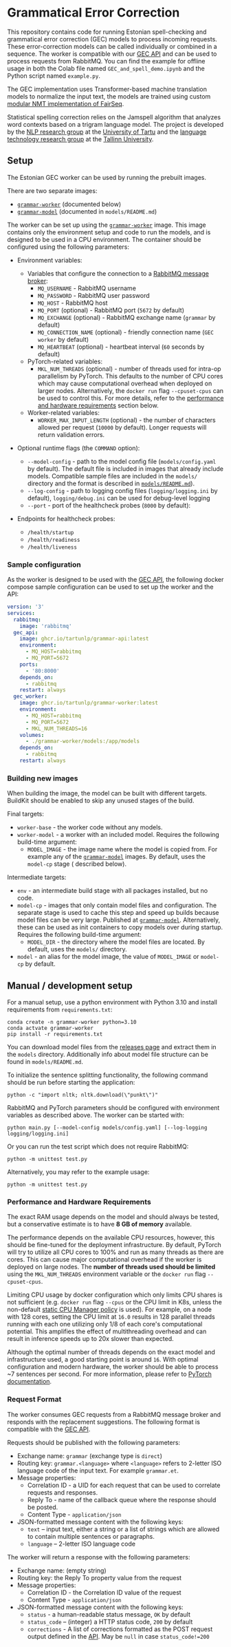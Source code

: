 # Grammatical Error Correction

This repository contains code for running Estonian spell-checking and grammatical error correction (GEC) models to process incoming requests. These error-correction models can be called individually or combined in a sequence. The worker is compatible
with our [GEC API](https://ghcr.io/tartunlp/grammar-api) and can be used to process requests from RabbitMQ. You can find the example for offline usage in both the Colab file named `GEC_and_spell_demo.ipynb` and the Python script named `example.py`.

The GEC implementation uses Transformer-based machine translation models to normalize the input text, the models are trained using custom [modular NMT implementation of FairSeq](https://github.com/TartuNLP/fairseq). 

Statistical spelling correction relies on the Jamspell algorithm that analyzes word contexts based on a trigram language model. The project is developed by the [NLP research group](https://tartunlp.ai/) at the [University of Tartu](https://ut.ee/) and the [language technology research group](https://evkk.tlu.ee/about/people) at the [Tallinn University](https://tlu.ee).

## Setup

The Estonian GEC worker can be used by running the prebuilt images.

There are two separate images:

- [`grammar-worker`](https://ghcr.io/tartunlp/grammar-worker) (documented below)
- [`grammar-model`](https://ghcr.io/tartunlp/grammar-model)
  (documented in `models/README.md`)

The worker can be set up using the [`grammar-worker`](https://ghcr.io/tartunlp/grammar-worker)
image. This image contains only the environment setup and code to run the models, and is designed to be used in a CPU
environment. The container should be configured using the following parameters:

- Environment variables:
    - Variables that configure the connection to a [RabbitMQ message broker](https://www.rabbitmq.com/):
        - `MQ_USERNAME` - RabbitMQ username
        - `MQ_PASSWORD` - RabbitMQ user password
        - `MQ_HOST` - RabbitMQ host
        - `MQ_PORT` (optional) - RabbitMQ port (`5672` by default)
        - `MQ_EXCHANGE` (optional) - RabbitMQ exchange name (`grammar` by default)
        - `MQ_CONNECTION_NAME` (optional) - friendly connection name (`GEC worker` by default)
        - `MQ_HEARTBEAT` (optional) - heartbeat interval (`60` seconds by default)
    - PyTorch-related variables:
        - `MKL_NUM_THREADS` (optional) - number of threads used for intra-op parallelism by PyTorch. This defaults to
          the number of CPU cores which may cause computational overhead when deployed on larger nodes. Alternatively,
          the `docker run` flag `--cpuset-cpus` can be used to control this. For more details, refer to
          the [performance and hardware requirements](#performance-and-hardware-requirements) section below.
    - Worker-related variables:
        - `WORKER_MAX_INPUT_LENGTH` (optional) - the number of characters allowed per request (`10000` by default).
          Longer requests will return validation errors.

- Optional runtime flags (the `COMMAND` option):
    - `--model-config` - path to the model config file (`models/config.yaml` by default). The default file is included
      in images that already include models. Compatible sample files are included in the `models/` directory and the
      format is described in [`models/README.md`](https://github.com/TartuNLP/grammar-worker/tree/main/models)).
    - `--log-config` - path to logging config files (`logging/logging.ini` by default), `logging/debug.ini` can be used
      for debug-level logging
    - `--port` - port of the healthcheck probes (`8000` by default):

- Endpoints for healthcheck probes:
    - `/health/startup`
    - `/health/readiness`
    - `/health/liveness`

### Sample configuration

As the worker is designed to be used with the [GEC API](https://ghcr.io/tartunlp/grammar-api), the following docker
compose sample configuration can be used to set up the worker and the API:

```yaml
version: '3'
services:
  rabbitmq:
    image: 'rabbitmq'
  gec_api:
    image: ghcr.io/tartunlp/grammar-api:latest
    environment:
      - MQ_HOST=rabbitmq
      - MQ_PORT=5672
    ports:
      - '80:8000'
    depends_on:
      - rabbitmq
    restart: always
  gec_worker:
    image: ghcr.io/tartunlp/grammar-worker:latest
    environment:
      - MQ_HOST=rabbitmq
      - MQ_PORT=5672
      - MKL_NUM_THREADS=16
    volumes:
      - ./grammar-worker/models:/app/models
    depends_on:
      - rabbitmq
    restart: always
```

### Building new images

When building the image, the model can be built with different targets. BuildKit should be enabled to skip any unused
stages of the build.

Final targets:

- `worker-base` - the worker code without any models.
- `worker-model` - a worker with an included model. Requires the following build-time argument:
    - `MODEL_IMAGE` - the image name where the model is copied from. For example any of
      the [`grammar-model`](https://ghcr.io/TartuNLP/grammar-model) images. By default, uses the `model-cp` stage (
      described below).

Intermediate targets:

- `env` - an intermediate build stage with all packages installed, but no code.
- `model-cp` - images that only contain model files and configuration. The separate stage is used to cache this step and
  speed up builds because model files can be very large. Published
  at [`grammar-model`](https://ghcr.io/TartuNLP/grammar-model). Alternatively, these can be used
  as init containers to copy models over during startup. Requires the following build-time argument:
    - `MODEL_DIR` - the directory where the model files are located. By default, uses the `models/` directory.
- `model` - an alias for the model image, the value of `MODEL_IMAGE` or `model-cp` by default.

## Manual / development setup

For a manual setup, use a python environment with Python 3.10 and install requirements from `requirements.txt`:

```shell
conda create -n grammar-worker python=3.10
conda actvate grammar-worker
pip install -r requirements.txt
```

You can download model files from the [releases page](https://github.com/TartuNLP/grammar-worker/releases) and extract them
in the `models` directory.
Additionally info about model file structure can be found in `models/README.md`.

To initialize the sentence splitting functionality, the following command should be run before starting the application:

```shell
python -c "import nltk; nltk.download(\"punkt\")"
```

RabbitMQ and PyTorch parameters should be configured with environment variables as described above. The worker can be
started with:

```shell
python main.py [--model-config models/config.yaml] [--log-logging logging/logging.ini]
```

Or you can run the test script which does not require RabbitMQ:

```shell
python -m unittest test.py
```

Alternatively, you may refer to the example usage:

```shell
python -m unittest test.py
```

### Performance and Hardware Requirements

The exact RAM usage depends on the model and should always be tested, but a conservative estimate is to have **8 GB of
memory** available.

The performance depends on the available CPU resources, however, this should be fine-tuned for the deployment
infrastructure. By default, PyTorch will try to utilize all CPU cores to 100% and run as many threads as there are
cores. This can cause major computational overhead if the worker is deployed on large nodes. The **number of threads
used should be limited** using the `MKL_NUM_THREADS` environment variable or the `docker run` flag `--cpuset-cpus`.

Limiting CPU usage by docker configuration which only limits CPU shares is not sufficient (e.g. `docker run` flag
`--cpus` or the CPU limit in K8s, unless the non-default
[static CPU Manager policy](https://kubernetes.io/docs/tasks/administer-cluster/cpu-management-policies/) is used). For
example, on a node with 128 cores, setting the CPU limit at `16.0` results in 128 parallel threads running with each one
utilizing only 1/8 of each core's computational potential. This amplifies the effect of multithreading overhead and can
result in inference speeds up to 20x slower than expected.

Although the optimal number of threads depends on the exact model and infrastructure used, a good starting point is
around `16`. With optimal configuration and modern hardware, the worker should be able to process ~7 sentences per
second. For more information, please refer to
[PyTorch documentation](https://pytorch.org/docs/stable/notes/cpu_threading_torchscript_inference.html).

### Request Format

The worker consumes GEC requests from a RabbitMQ message broker and responds with the replacement suggestions. The
following format is compatible with the [GEC API](https://ghcr.io/tartunlp/grammar-api).

Requests should be published with the following parameters:

- Exchange name: `grammar` (exchange type is `direct`)
- Routing key: `grammar.<language>` where `<language>` refers to 2-letter ISO language code of the input text. For
  example `grammar.et`.
- Message properties:
    - Correlation ID - a UID for each request that can be used to correlate requests and responses.
    - Reply To - name of the callback queue where the response should be posted.
    - Content Type - `application/json`
- JSON-formatted message content with the following keys:
    - `text` – input text, either a string or a list of strings which are allowed to contain multiple sentences or
      paragraphs.
    - `language` – 2-letter ISO language code

The worker will return a response with the following parameters:

- Exchange name: (empty string)
- Routing key: the Reply To property value from the request
- Message properties:
    - Correlation ID - the Correlation ID value of the request
    - Content Type - `application/json`
- JSON-formatted message content with the following keys:
    - `status` - a human-readable status message, `OK` by default
    - `status_code` – (integer) a HTTP status code, `200` by default
    - `corrections` - A list of corrections formatted as the POST request output defined in
      the [API](https://github.com/tartunlp/grammar-api). May be `null` in case `status_code!=200`


